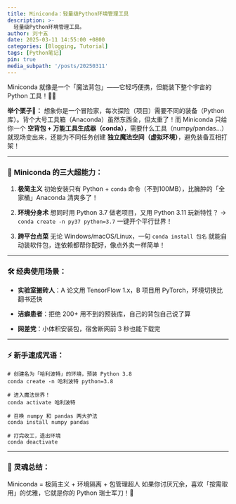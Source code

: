```yaml
---
title: Miniconda：轻量级Python环境管理工具
description: >-
  轻量级Python环境管理工具。
author: 刘十五
date: 2025-03-11 14:55:00 +0800
categories: [Blogging, Tutorial]
tags: [Python笔记]
pin: true
media_subpath: '/posts/20250311'
---
```


Miniconda 就像是一个「魔法背包」——它轻巧便携，但能装下整个宇宙的 Python 工具！🎒✨

**举个栗子🌰：**
想象你是一个冒险家，每次探险（项目）需要不同的装备（Python库）。背个大号工具箱（Anaconda）虽然东西全，但太重了！而 Miniconda 只给你一个 **空背包 + 万能工具生成器（conda）**，需要什么工具（numpy/pandas...）就现场变出来，还能为不同任务创建 **独立魔法空间（虚拟环境）**，避免装备互相打架！

---

### 🎯 **Miniconda 的三大超能力：**

1. **极简主义**
初始安装只有 Python + `conda` 命令（不到100MB），比臃肿的「全家桶」Anaconda 清爽多了！

2. **环境分身术**
想同时用 Python 3.7 做老项目，又用 Python 3.11 玩新特性？
→ `conda create -n py37 python=3.7` 一键开个平行世界！

3. **跨平台点菜**
无论 Windows/macOS/Linux，一句 `conda install 包名` 就能自动装软件包，连依赖都帮你配好，像点外卖一样简单！

---

### 🛠️ **经典使用场景：**

- **实验室搬砖人**：A 论文用 TensorFlow 1.x，B 项目用 PyTorch，环境切换比翻书还快

- **洁癖患者**：拒绝 200+ 用不到的预装库，自己的背包自己说了算

- **网差党**：小体积安装包，宿舍断网前 3 秒也能下载完

---

### ⚡ **新手速成咒语：**

```Shell
# 创建名为「哈利波特」的环境，预装 Python 3.8
conda create -n 哈利波特 python=3.8

# 进入魔法世界！
conda activate 哈利波特

# 召唤 numpy 和 pandas 两大护法
conda install numpy pandas

# 打完收工，退出环境
conda deactivate
```


---

### 🌟 **灵魂总结：**

Miniconda = 极简主义 + 环境隔离 + 包管理超人
如果你讨厌冗余，喜欢「按需取用」的优雅，它就是你的 Python 瑞士军刀！🔪



